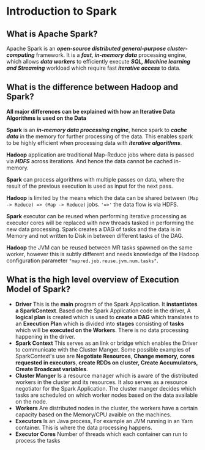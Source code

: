 # Introduction to Spark

## What is Apache Spark?

Apache Spark is an _**open-source distributed general-purpose cluster-computing**_ framework. It is a _**fast, in-memory data**_ processing engine, which allows _**data workers**_ to efficiently execute _**SQL, Machine learning and Streaming**_ workload which require fast _**iterative access**_ to data.



## What is the difference between Hadoop and Spark?

**All major differences can be explained with how an Iterative Data Algorithms is used on the Data**

**Spark** is an _**in-memory data processing engine**_, hence spark to _**cache data**_ in the memory for further processing of the data. This enables spark to be highly efficient when processing data with _**iterative algorithms**_.

**Hadoop** application are traditional Map-Reduce jobs where data is passed via _**HDFS**_ across iterations. And hence the data cannot be cached in-memory.

**Spark** can process algorithms with multiple passes on data, where the result of the previous execution is used as input for the next pass.

**Hadoop** is limited by the means which the data can be shared between `(Map -> Reduce) => (Map -> Reduce)` jobs. `'=>'` the data flow is via HDFS.

**Spark** executor can be reused when performing iterative processing as executor cores will be replaced with new threads tasked in performing the new data processing. Spark creates a DAG of tasks and the data is in Memory and not written to Disk in between different tasks of the DAG.

**Hadoop** the JVM can be reused between MR tasks spawned on the same worker, however this is subtly different and needs knowledge of the Hadoop configuration parameter `"mapred.job.reuse.jvm.num.tasks"`.

## **What is the high level overview of Execution Model of Spark?**

* **Driver** This is the **main** program of the Spark Application. It **instantiates a SparkContext**. Based on the Spark Application code in the driver, A **logical plan** is created which is used to **create a DAG** which translates to an **Execution Plan** which is divided into **stages** consisting of **tasks** which will be **executed on the Workers**. There is no data processing happening in the driver.
* **Spark Context** This serves as an link or bridge which enables the Driver to communicate with the Cluster Manger. Some possible examples of SparkContext's use are **Negotiate Resources**, **Change memory, cores requested in executors**, **create RDDs on cluster, Create Accumulators, Create Broadcast variables**.
* **Cluster Manger** Is a resource manager which is aware of the distributed workers in the cluster and its resources. It also serves as a resource negotiator for the Spark Application. The cluster manger decides which tasks are scheduled on which worker nodes based on the data available on the node.
* **Workers** Are distributed nodes in the cluster, the workers have a certain capacity based on the Memory/CPU avaible on the machines.
* **Executors** Is an Java process, For example an JVM running in an Yarn container. This is where the data processing happens.
* **Executor Cores** Number of threads which each container can run to process the tasks
